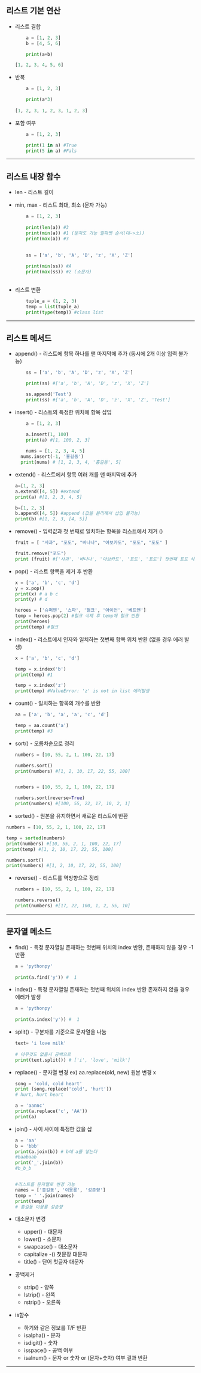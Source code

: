 ## 리스트 기본 연산

- 리스트 결합

  ```python
      a = [1, 2, 3]
      b = [4, 5, 6]
  
      print(a+b)
  
  [1, 2, 3, 4, 5, 6]
  ```

- 반복

  ~~~python
      a = [1, 2, 3]
  
      print(a*3)
      
  [1, 2, 3, 1, 2, 3, 1, 2, 3]    
  ~~~

- 포함 여부

  ~~~python
      a = [1, 2, 3]
  
      print(1 in a) #True
      print(5 in a) #Fals
  ~~~

---

## 리스트 내장 함수

- len - 리스트 길이

- min, max - 리스트 최대, 최소 (문자 가능)

  ~~~python
      a = [1, 2, 3]
      
      print(len(a)) #3
      print(min(a)) #1 (문자도 가능 알파벳 순서(대->소))
      print(max(a)) #3
      
      
      ss = ['a', 'b', 'A', 'D', 'z', 'X', 'Z']
  
      print(min(ss)) #A
      print(max(ss)) #z (소문자)
      
  ~~~

- 리스트 변환

  ~~~python
      tuple_a = (1, 2, 3)
      temp = list(tuple_a)
      print(type(temp)) #class list
  ~~~

---

## 리스트 메서드

- append() - 리스트에 항목 하나를 맨 마지막에 추가 (동시에 2개 이상 입력 불가능)

  ```python
      ss = ['a', 'b', 'A', 'D', 'z', 'X', 'Z']
  
      print(ss) #['a', 'b', 'A', 'D', 'z', 'X', 'Z']
  
      ss.append('Test')
      print(ss) #['a', 'b', 'A', 'D', 'z', 'X', 'Z', 'Test']
  ```

- insert()  - 리스트의 특정한 위치에 항목 삽입

  ~~~python
      a = [1, 2, 3]
  
      a.insert(1, 100)
      print(a) #[1, 100, 2, 3]
      
      nums = [1, 2, 3, 4, 5]
  	nums.insert(-1, '홍길동')
  	print(nums) # [1, 2, 3, 4, '홍길동', 5]
  ~~~

- extend() - 리스트에서 항목 여러 개를 맨 마지막에 추가

  ~~~python
  a=[1, 2, 3]
  a.extend([4, 5]) #extend
  print(a) #[1, 2, 3, 4, 5]
  
  b=[1, 2, 3]
  b.append([4, 5]) #append (값을 분리해서 삽입 불가능)
  print(b) #[1, 2, 3, [4, 5]]
  ~~~

- remove() - 입력값과 첫 번째로 일치하는 항목을 리스트에서 제거 ()

  ~~~python
  fruit = [ "사과", "포도", "바나나", "아보카도", "포도", "포도" ]
  
  fruit.remove("포도")
  print (fruit) #['사과', '바나나', '아보카도', '포도', '포도'] 첫번째 포도 삭제
  ~~~

- pop() - 리스트 항목을 제거 후 반환

  ~~~python
  x = ['a', 'b', 'c', 'd']
  y = x.pop()
  print(x) # a b c
  print(y) # d
  
  heroes = ['슈펴맨', '스파', '헐크', '아이언', '베트맨']
  temp = heroes.pop(2) #헐크 삭제 후 temp에 헐크 반환
  print(heroes)
  print(temp) #헐크
  ~~~

- index() - 리스트에서 인자와 일치하는 첫번째 항목 위치 반환 (없을 경우 에러 발생)

  ~~~python
  x = ['a', 'b', 'c', 'd']
  
  temp = x.index('b')
  print(temp) #1
  
  temp = x.index('z')
  print(temp) #ValueError: 'z' is not in list 에러발생
  ~~~

- count() - 일치하는 항목의 개수를 반환

  ```python
  aa = ['a', 'b', 'a', 'a', 'c', 'd']
  
  temp = aa.count('a')
  print(temp) #3
  ```

- sort() - 오름차순으로 정리

  ~~~python
  numbers = [10, 55, 2, 1, 100, 22, 17]
  
  numbers.sort()
  print(numbers) #[1, 2, 10, 17, 22, 55, 100]
  
  
  numbers = [10, 55, 2, 1, 100, 22, 17]
  
  numbers.sort(reverse=True)
  print(numbers) #[100, 55, 22, 17, 10, 2, 1]
  ~~~

-  sorted() - 원본을 유지하면서 새로운 리스트에 반환

  ~~~python
  numbers = [10, 55, 2, 1, 100, 22, 17]
  
  temp = sorted(numbers) 
  print(numbers) #[10, 55, 2, 1, 100, 22, 17]
  print(temp) #[1, 2, 10, 17, 22, 55, 100]
  
  numbers.sort()
  print(numbers) #[1, 2, 10, 17, 22, 55, 100]
  ~~~

- reverse() - 리스트를 역방향으로 정리

  ~~~python
  numbers = [10, 55, 2, 1, 100, 22, 17]
  
  numbers.reverse()
  print(numbers) #[17, 22, 100, 1, 2, 55, 10]
  ~~~

---

## 문자열 메소드

- find() - 특정 문자열일 존재하는 첫번째 위치의 index 반환, 존재하지 않을 경우 -1 반환

  ~~~python
  a = 'pythonpy'
   
  print(a.find('y')) #  1
  ~~~

- index() - 특정 문자열일 존재하는 첫번째 위치의 index 반환 존재하지 않을 경우 에러가 발생

  ~~~python
  a = 'pythonpy'
   
  print(a.index('y')) #  1
  ~~~

- split() - 구분자를 기준으로 문자열을 나눔

  ~~~python
  text= 'i love milk'
   
  # 아무것도 없을시 공백으로
  print(text.split()) # ['i', 'love', 'milk']
  ~~~

- replace() - 문자열 변경 ex) aa.replace(old, new) 원본 변경 x

  ```python
  song = 'cold, cold heart'
  print (song.replace('cold', 'hurt'))
  # hurt, hurt heart
  
  a = 'aannc'
  print(a.replace('c', 'AA'))
  print(a)
  ```

- join() - 사이 사이에 특정한 값을 삽

  ~~~python
  a = 'aa'
  b = 'bbb'
  print(a.join(b)) # b에 a를 넣는다
  #baabaab
  print('_'.join(b))
  #b_b_b
  
  
  #리스트를 문자열로 변경 가능
  names = ['홍길동', '이몽룡', '성춘향']
  temp = ' '.join(names)
  print(temp)
  # 홍길동 이몽룡 성춘향
  ~~~

- 대소문자 변경

  - upper() - 대문자
  - lower() - 소문자
  - swapcase() - 대소문자
  - capitalize -() 첫문장 대문자
  - title() - 단어 첫글자 대문자

- 공백제거

  - strip() - 양쪽
  - lstrip() - 왼쪽
  - rstrip() - 오른쪽

- is함수

  - 하기와 같은 정보를  T/F 반환
  - isalpha() - 문자
  - isdigit() - 숫자
  - isspace() - 공백 여부
  - isalnum() - 문자 or 숫자 or (문자+숫자) 여부 결과 반환

---

